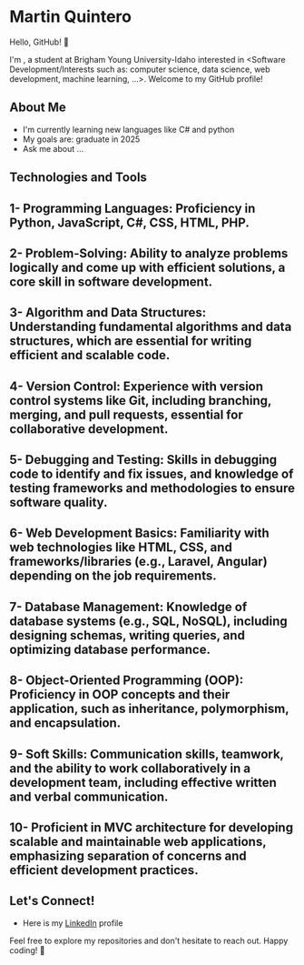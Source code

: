 # Martin Quintero

Hello, GitHub! 👋

I'm <Martin Quintero>, a student at Brigham Young University-Idaho interested in <Software Development/Interests such as: computer science, data science, web development, machine learning, ...>. Welcome to my GitHub profile!

## About Me

- I'm currently learning new languages like C# and python
- My goals are: graduate in 2025
- Ask me about ...

## Technologies and Tools

## 1- Programming Languages: Proficiency in Python, JavaScript, C#, CSS, HTML, PHP.
## 2- Problem-Solving: Ability to analyze problems logically and come up with efficient solutions, a core skill in software development.
## 3- Algorithm and Data Structures: Understanding fundamental algorithms and data structures, which are essential for writing efficient and scalable code.
## 4- Version Control: Experience with version control systems like Git, including branching, merging, and pull requests, essential for collaborative development.
## 5- Debugging and Testing: Skills in debugging code to identify and fix issues, and knowledge of testing frameworks and methodologies to ensure software quality.
## 6- Web Development Basics: Familiarity with web technologies like HTML, CSS, and frameworks/libraries (e.g., Laravel, Angular) depending on the job requirements.
## 7- Database Management: Knowledge of database systems (e.g., SQL, NoSQL), including designing schemas, writing queries, and optimizing database performance.
## 8- Object-Oriented Programming (OOP): Proficiency in OOP concepts and their application, such as inheritance, polymorphism, and encapsulation.
## 9- Soft Skills: Communication skills, teamwork, and the ability to work collaboratively in a development team, including effective written and verbal communication.
## 10- Proficient in MVC architecture for developing scalable and maintainable web applications, emphasizing separation of concerns and efficient development practices.

## Let's Connect!

- Here is my [LinkedIn](www.linkedin.com/in/martin-quintero-byu) profile

Feel free to explore my repositories and don't hesitate to reach out. Happy coding! 🚀
